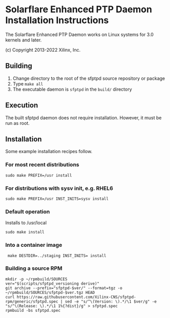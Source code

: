 # Solarflare Enhanced PTP Daemon Installation Instructions

The Solarflare Enhanced PTP Daemon works on Linux systems for 3.0 kernels and
later.

(c) Copyright 2013-2022 Xilinx, Inc.

## Building

1) Change directory to the root of the sfptpd source repository or package
2) Type `make all`
3) The executable daemon is `sfptpd` in the `build/` directory

## Execution

The built sfptpd daemon does not require installation. However, it must be run
as root.

## Installation

Some example installation recipes follow.

### For most recent distributions
``` sudo make PREFIX=/usr install ```

### For distributions with sysv init, e.g. RHEL6
``` sudo make PREFIX=/usr INST_INITS=sysv install ```

### Default operation
Installs to /usr/local

``` sudo make install ```

### Into a container image
``` make DESTDIR=../staging INST_INITS= install```

### Building a source RPM
```
mkdir -p ~/rpmbuild/SOURCES
ver="$(scripts/sfptpd_versioning derive)"
git archive --prefix="sfptpd-$ver/" --format=tgz -o ~/rpmbuild/SOURCES/sfptpd-$ver.tgz HEAD
curl https://raw.githubusercontent.com/Xilinx-CNS/sfptpd-rpm/generic/sfptpd.spec | sed -e "s/^\(Version: \).*/\1 $ver/g" -e "s/^\(Release: \).*/\1 1%{?dist}/g" > sfptpd.spec
rpmbuild -bs sfptpd.spec
```

